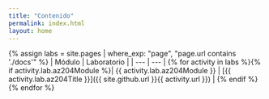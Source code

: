```yaml
---
title: "Contenido"
permalink: index.html
layout: home
---
```


{% assign labs = site.pages | where_exp: "page", "page.url contains './docs'" %}
| Módulo | Laboratorio |
| --- | --- |
{% for activity in labs %}{% if activity.lab.az204Module %}| {{ activity.lab.az204Module }} | [{{ activity.lab.az204Title }}]({{ site.github.url }}{{ activity.url }}) |
{% endif %}{% endfor %}